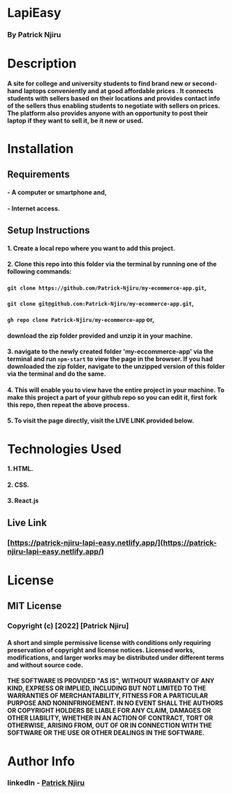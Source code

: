 # LapiEasy

### By Patrick Njiru

# Description

#### A site for college and university students to find brand new or second-hand laptops conveniently and at good affordable prices . It connects students with sellers based on their locations and provides contact info of the sellers thus enabling students to negotiate with sellers on prices. The platform also provides anyone with an opportunity to post their laptop if they want to sell it, be it new or used.

# Installation

## Requirements
#### - A computer or smartphone and,
#### - Internet access.

## Setup Instructions

#### 1. Create a local repo where you want to add this project.
#### 2. Clone this repo into this folder via the terminal by running one of the following commands:

#### `git clone https://github.com/Patrick-Njiru/my-ecommerce-app.git`,
#### `git clone git@github.com:Patrick-Njiru/my-ecommerce-app.git`,
####  `gh repo clone Patrick-Njiru/my-ecommerce-app` or,
#### download the zip folder provided and unzip it in your machine.

#### 3. navigate to the newly created folder 'my-eccommerce-app' via the terminal and run `npm-start` to view the page in the browser. If you had downloaded the zip folder, navigate to the unzipped version of this folder via the terminal and do the same.
#### 4. This will enable you to view have the entire project in your machine. To make this project a part of your github repo so you can edit it, first fork this repo, then repeat the above process.
#### 5. To visit the page directly, visit the LIVE LINK provided below.

# Technologies Used

#### 1. HTML.
#### 2. CSS.
#### 3. React.js

## Live Link  
### [https://patrick-njiru-lapi-easy.netlify.app/](https://patrick-njiru-lapi-easy.netlify.app/)

# License

## MIT License

### Copyright (c) [2022] [Patrick Njiru]

#### A short and simple permissive license with conditions only requiring preservation of copyright and license notices. Licensed works, modifications, and larger works may be distributed under different terms and without source code.

#### THE SOFTWARE IS PROVIDED "AS IS", WITHOUT WARRANTY OF ANY KIND, EXPRESS OR IMPLIED, INCLUDING BUT NOT LIMITED TO THE WARRANTIES OF MERCHANTABILITY, FITNESS FOR A PARTICULAR PURPOSE AND NONINFRINGEMENT. IN NO EVENT SHALL THE AUTHORS OR COPYRIGHT HOLDERS BE LIABLE FOR ANY CLAIM, DAMAGES OR OTHER LIABILITY, WHETHER IN AN ACTION OF CONTRACT, TORT OR OTHERWISE, ARISING FROM, OUT OF OR IN CONNECTION WITH THE SOFTWARE OR THE USE OR OTHER DEALINGS IN THE SOFTWARE.

# Author Info

### linkedIn - [Patrick Njiru](httpswwwlinkedincominpatricknjiru7569241ba)
